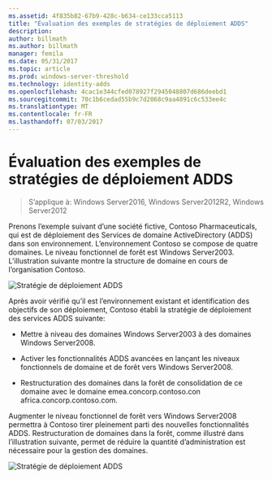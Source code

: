 ```yaml
---
ms.assetid: 4f835b82-67b9-428c-b634-ce133cca5113
title: "Évaluation des exemples de stratégies de déploiement ADDS"
description: 
author: billmath
ms.author: billmath
manager: femila
ms.date: 05/31/2017
ms.topic: article
ms.prod: windows-server-threshold
ms.technology: identity-adds
ms.openlocfilehash: 4cac1e344cfed078927f2945048807d686deebd1
ms.sourcegitcommit: 70c1b6cedad55b9c7d2068c9aa4891c6c533ee4c
ms.translationtype: MT
ms.contentlocale: fr-FR
ms.lasthandoff: 07/03/2017
---
```

# <a name="evaluating-ad-ds-deployment-strategy-examples"></a>Évaluation des exemples de stratégies de déploiement ADDS

>S’applique à: Windows Server2016, Windows Server2012R2, Windows Server2012

Prenons l’exemple suivant d’une société fictive, Contoso Pharmaceuticals, qui est de déploiement des Services de domaine ActiveDirectory (ADDS) dans son environnement. L’environnement Contoso se compose de quatre domaines. Le niveau fonctionnel de forêt est Windows Server2003. L’illustration suivante montre la structure de domaine en cours de l’organisation Contoso.  
  
![Stratégie de déploiement ADDS](media/Evaluating-AD-DS-Deployment-Strategy-Examples/3dd79e00-48f8-4927-989c-c55a79caf1be.gif)  
  
Après avoir vérifié qu’il est l’environnement existant et identification des objectifs de son déploiement, Contoso établi la stratégie de déploiement des services ADDS suivante:  
  
-   Mettre à niveau des domaines Windows Server2003 à des domaines Windows Server2008.  
  
-   Activer les fonctionnalités ADDS avancées en lançant les niveaux fonctionnels de domaine et de forêt vers Windows Server2008.  
  
-   Restructuration des domaines dans la forêt de consolidation de ce domaine avec le domaine emea.concorp.contoso.con africa.concorp.contoso.com.  
  
Augmenter le niveau fonctionnel de forêt vers Windows Server2008 permettra à Contoso tirer pleinement parti des nouvelles fonctionnalités ADDS. Restructuration de domaines dans la forêt, comme illustré dans l’illustration suivante, permet de réduire la quantité d’administration est nécessaire pour la gestion des domaines.  
  
![Stratégie de déploiement ADDS](media/Evaluating-AD-DS-Deployment-Strategy-Examples/1c061755-413d-452d-b121-6910f8555327.gif)  
  


